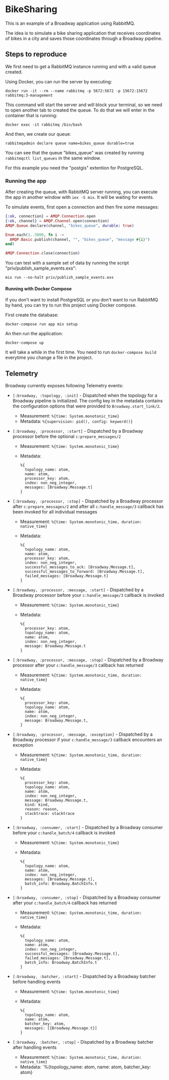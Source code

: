 # BikeSharing

This is an example of a Broadway application using RabbitMQ.

The idea is to simulate a bike sharing application that receives coordinates
of bikes in a city and saves those coordinates through a Broadway pipeline.

## Steps to reproduce

We first need to get a RabbitMQ instance running and with a valid queue created.

Using Docker, you can run the server by executing:

    docker run -it --rm --name rabbitmq -p 5672:5672 -p 15672:15672 rabbitmq:3-management

This command will start the server and will block your terminal, so we need
to open another tab to created the queue. To do that we will enter in the container that is running:

    docker exec -it rabbitmq /bin/bash

And then, we create our queue:

    rabbitmqadmin declare queue name=bikes_queue durable=true

You can see that the queue "bikes_queue" was created by running `rabbitmqctl list_queues` in the
same window.

For this example you need the "postgis" extention for PostgreSQL.

### Running the app

After creating the queue, with RabbitMQ server running, you can execute the app in another window
with `iex -S mix`. It will be waiting for events.

To simulate events, first open a connection and then fire some messages:

```elixir
{:ok, connection} = AMQP.Connection.open
{:ok, channel} = AMQP.Channel.open(connection)
AMQP.Queue.declare(channel, "bikes_queue", durable: true)

Enum.each(1..5000, fn i ->
  AMQP.Basic.publish(channel, "", "bikes_queue", "message #{i}")
end)

AMQP.Connection.close(connection)
```

You can test with a sample set of data by running the script "priv/publish_sample_events.exs":

    mix run --no-halt priv/publish_sample_events.exs

#### Running with Docker Compose

If you don't want to install PostgreSQL or you don't want to run RabbitMQ by hand, you can try
to run this project using Docker compose.

First create the database:

    docker-compose run app mix setup

An then run the application:

    docker-compose up

It will take a while in the first time. You need to run `docker-compose build` everytime you
change a file in the project.


## Telemetry

Broadway currently exposes following Telemetry events:

  * `[:broadway, :topology, :init]` - Dispatched when the topology for
    a Broadway pipeline is initialized. The config key in the metadata
    contains the configuration options that were provided to
    `Broadway.start_link/2`.

    * Measurement: `%{time: System.monotonic_time}`
    * Metadata: `%{supervision: pid(), config: keyword()}`

  * `[:broadway, :processor, :start]` - Dispatched by a Broadway processor
    before the optional `c:prepare_messages/2`

    * Measurement: `%{time: System.monotonic_time}`
    * Metadata:

      ```
      %{
        topology_name: atom,
        name: atom,
        processor_key: atom,
        index: non_neg_integer,
        messages: [Broadway.Message.t]
      }
      ```

  * `[:broadway, :processor, :stop]` -  Dispatched by a Broadway processor
    after `c:prepare_messages/2` and after all `c:handle_message/3` callback
    has been invoked for all individual messages

    * Measurement: `%{time: System.monotonic_time, duration: native_time}`

    * Metadata:

      ```
      %{
        topology_name: atom,
        name: atom,
        processor_key: atom,
        index: non_neg_integer,
        successful_messages_to_ack: [Broadway.Message.t],
        successful_messages_to_forward: [Broadway.Message.t],
        failed_messages: [Broadway.Message.t]
      }
      ```

  * `[:broadway, :processor, :message, :start]` - Dispatched by a Broadway processor
    before your `c:handle_message/3` callback is invoked

    * Measurement: `%{time: System.monotonic_time}`

    * Metadata:

      ```
      %{
        processor_key: atom,
        topology_name: atom,
        name: atom,
        index: non_neg_integer,
        message: Broadway.Message.t
      }
      ```

  * `[:broadway, :processor, :message, :stop]` - Dispatched by a Broadway processor
    after your `c:handle_message/3` callback has returned

    * Measurement: `%{time: System.monotonic_time, duration: native_time}`

    * Metadata:

      ```
      %{
        processor_key: atom,
        topology_name: atom,
        name: atom,
        index: non_neg_integer,
        message: Broadway.Message.t,
      }
      ```

  * `[:broadway, :processor, :message, :exception]` - Dispatched by a Broadway processor
    if your `c:handle_message/3` callback encounters an exception

    * Measurement: `%{time: System.monotonic_time, duration: native_time}`

    * Metadata:

      ```
      %{
        processor_key: atom,
        topology_name: atom,
        name: atom,
        index: non_neg_integer,
        message: Broadway.Message.t,
        kind: kind,
        reason: reason,
        stacktrace: stacktrace
      }
      ```

  * `[:broadway, :consumer, :start]` - Dispatched by a Broadway consumer before your
    `c:handle_batch/4` callback is invoked

    * Measurement: `%{time: System.monotonic_time}`
    * Metadata:

      ```
      %{
        topology_name: atom,
        name: atom,
        index: non_neg_integer,
        messages: [Broadway.Message.t],
        batch_info: Broadway.BatchInfo.t
      }
      ```

  * `[:broadway, :consumer, :stop]` - Dispatched by a Broadway consumer after your
    `c:handle_batch/4` callback has returned

    * Measurement: `%{time: System.monotonic_time, duration: native_time}`

    * Metadata:

      ```
      %{
        topology_name: atom,
        name: atom,
        index: non_neg_integer,
        successful_messages: [Broadway.Message.t],
        failed_messages: [Broadway.Message.t],
        batch_info: Broadway.BatchInfo.t
      }
      ```

  * `[:broadway, :batcher, :start]` - Dispatched by a Broadway batcher before
    handling events

    * Measurement: `%{time: System.monotonic_time}`
    * Metadata:

      ```
      %{
        topology_name: atom,
        name: atom,
        batcher_key: atom,
        messages: [{Broadway.Message.t}]
      }
      ```

  * `[:broadway, :batcher, :stop]` - Dispatched by a Broadway batcher after
    handling events

    * Measurement: `%{time: System.monotonic_time, duration: native_time}`
    * Metadata: `%{topology_name: atom, name: atom, batcher_key: atom}
